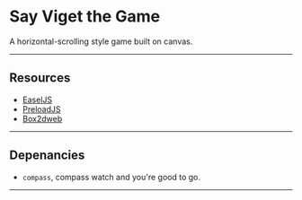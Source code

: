 # Say Viget the Game

A horizontal-scrolling style game built on canvas.

---
## Resources

- [EaselJS](http://www.createjs.com/#!/EaselJS)
- [PreloadJS](http://www.createjs.com/#!/PreloadJS)
- [Box2dweb](https://code.google.com/p/box2dweb/)

---
## Depenancies

- `compass`, compass watch and you're good to go.

---

